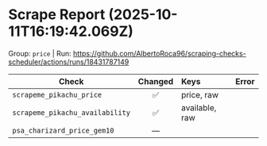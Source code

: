 # Scrape Report (2025-10-11T16:19:42.069Z)

Group: `price`  |  Run: https://github.com/AlbertoRoca96/scraping-checks-scheduler/actions/runs/18431787149

| Check | Changed | Keys | Error |
|---|:---:|:--|:--|
| `scrapeme_pikachu_price` | ✅ | price, raw |  |
| `scrapeme_pikachu_availability` | ✅ | available, raw |  |
| `psa_charizard_price_gem10` | — |  |  |
